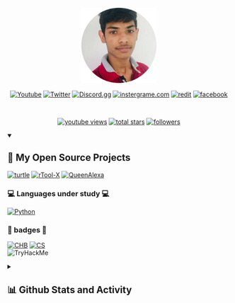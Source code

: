 <p align="center">
  <a href="https://github.com/vihanga20">
    <img src="https://github.com/vihanga20/upload/blob/main/75985679-modified.png" width="170px" alt="Kaveen Adithya" /></a>
</p>

<p align="center">
  <!-- Typing SVG by DenverCoder1 - https://github.com/DenverCoder1/readme-typing-svg -->
  <!--<a href="https://github.com/vihanga20/"><img src="https://readme-typing-svg.demolab.com?font=Fira+Code&pause=1000&color=F70017&width=435&lines=Welcome+to+my+github+account;%E0%B6%B8%E0%B6%9C%E0%B7%9A+github+%E0%B6%9C%E0%B7%92%E0%B6%AB%E0%B7%94%E0%B6%B8%E0%B6%A7+%E0%B7%83%E0%B7%8F%E0%B6%AF%E0%B6%BB%E0%B6%BA%E0%B7%99%E0%B6%B1%E0%B7%8A+%E0%B6%B4%E0%B7%92%E0%B6%BD%E0%B7%92%E0%B6%9C%E0%B6%B1%E0%B7%8A%E0%B6%B1%E0%B7%80%E0%B7%8F." alt="Typing SVG" /></a>
</p> -->

<!-- Social media icons section -->
<p align="center">
  <a href="https://www.youtube.com/channel/UCw7Tn1iNUU8MQthssd_uaTA"><img width="32px" alt="Youtube" title="YouTube" src="https://cdn-icons-png.flaticon.com/128/1384/1384060.png"/></a>
     <a href="https://twitter.com/Vihanga_Kaveen"><img width="32px" alt="Twitter" title="Twitter" src="https://cdn-icons-png.flaticon.com/128/733/733579.png"/></a>
     <a href="https://discord.gg/"><img width="32px" alt="Discord.gg" title="Discord" src="https://cdn-icons-png.flaticon.com/128/5968/5968756.png"/></a>
     <a href="https://twitter.com/Vihanga_Kaveen"><img width="32px" alt="instergrame.com" title="instergrame" src="https://cdn-icons-png.flaticon.com/128/2111/2111463.png"/></a>
     <a href="https://www.reddit.com/user/Kaveen_Adithya"><img width="32px" alt="redit" title="Redit" src="https://cdn-icons-png.flaticon.com/128/2111/2111589.png"/></a>
     <a href="https://www.facebook.com/kaveen.adithya.0"><img width="32px" alt="facebook" title="Face Book" src="https://cdn-icons-png.flaticon.com/128/733/733547.png"/></a>
</p>

<br/>



<!-- Social badges section 
<!-- Badges with custom icons - https://github.com/DenverCoder1/custom-icon-badges -->
<!-- View counter - https://github.com/DenverCoder1/Simple-View-Counter -->
<p align="center">
  <a href="https://www.youtube.com/channel/UCw7Tn1iNUU8MQthssd_uaTA?sub_confirmation=1">
    <img alt="youtube views" title="YouTube views" src="https://img.shields.io/youtube/channel/subscribers/UCw7Tn1iNUU8MQthssd_uaTA?color=orange&logo=youtube&logoColor=red&style=for-the-badge"/></a> 
  <a href="[https://github.com/vihanga20?tab=repositories&sort=stargazers](https://www.youtube.com/watch?v=UtKRnUQ834k)">
    <img alt="total stars" title="YouTube Video Views" src="https://img.shields.io/youtube/views/UtKRnUQ834k?color=green&logo=youtube&style=for-the-badge"/></a>
  <a href="https://github.com/vihanga20?tab=followers">
    <img alt="followers" title="Follow me on Github" src="https://custom-icon-badges.demolab.com/github/followers/vihanga20?color=236ad3&labelColor=1155ba&style=for-the-badge&logo=person-add&label=Follow&logoColor=white"/></a> 
</p>

<details open> 
  <summary><h2>📘 My Open Source Projects</h2></summary>

  <!-- Repo info cards - https://github.com/anuraghazra/github-readme-stats -->
  <!-- Small repo cards (fork) - https://github.com/DenverCoder1/github-readme-stats -->
  <!-- Some badges are from https://github.com/Ileriayo/markdown-badges -->
  
  <p align="left">
    <a href="https://github.com/vihanga20/turtle"><img width="278" src="https://denvercoder1-github-readme-stats.vercel.app/api/pin/?username=vihanga20&repo=turtle&theme=react&bg_color=1F222E&title_color=F85D7F&hide_border=true&icon_color=F8D866&show_icons=false" alt="turtle"></a>
    <a href="https://github.com/vihanga20/Tool-X"><img width="278" src="https://denvercoder1-github-readme-stats.vercel.app/api/pin/?username=vihanga20&repo=Tool-X&theme=react&bg_color=1F222E&title_color=F85D7F&hide_border=true&icon_color=F8D866&show_icons=false" alt="rTool-X"></a>
    <a href="https://github.com/vihanga20/QueenAlexa"><img width="278" src="https://denvercoder1-github-readme-stats.vercel.app/api/pin?username=vihanga20&repo=QueenAlexa&theme=react&bg_color=1F222E&title_color=F85D7F&hide_border=true&icon_color=F8D866&show_icons=false" alt="QueenAlexa"></a>
  </p>
  <h3>💻 Languages under study 💻</h3>
  <p>
 <!-- <a href="https://cplusplus.com/"><img width="32px" alt="C++" src=".png"></a>
     <a href="https://www.java.com/en/"><img width="32px" alt="Java" src=".png"> </a>
     <a href="https://nodejs.org/en/"><img width="32px" alt="Java Script"></a><src="https://download1649.mediafire.com/.png"> </a>
     <a href="https://www.php.net/"><img width="32px" alt="PHP" src=".png"> </a>        -->
    <a href="https://www.python.org/"><img width="32px" alt="Python" src="https://docs.python.org/3/_static/py.svg"> </a>
  </p>
<h3>🔰 badges 🔰</h3>
  <p>
    <a href="https://drive.google.com/file/d/1OlcPeCP16BKJYJza8LxxqToSV2iyHsz9/view?usp=drivesdk"><img width="32px" alt="CHB" src="https://images.credly.com/images/19e742ef-13be-4d26-87ed-ac8f5fd0643c/image.png"></a>
    <a href="https://drive.google.com/file/d/1Oc_7KagjWY9ZlQGZ8lCtAqkucR9pTsH8/view?usp=drivesdk"><img width="32px" alt="CS" src="https://images.credly.com/size/680x680/images/af8c6b4e-fc31-47c4-8dcb-eb7a2065dc5b/I2CS__1_.png"><br>
</a>
    <a></a><img src="https://tryhackme-badges.s3.amazonaws.com/Vihangakaveen.png" alt="TryHackMe"></a>
    
  </p>
</details>

<details> 
  <summary><h2>📊 Github Stats and Activity</h2></summary>

  <h3>🔥 Streak Stats</h3>

  <!-- GitHub Readme Streak Stats - https://github.com/DenverCoder1/github-readme-streak-stats -->
  <p>
    <a href="https://github.com/DenverCoder1/github-readme-streak-stats">
      <img title="🔥 Get streak stats for your profile at git.io/streak-stats" alt="KAVEEN's streak" src="https://streak-stats.demolab.com?user=vihanga20&theme=monokai&hide_border=true"/>
    </a>
    <p>🔥 Get streak stats for your profile at <a href="https://git.io/streak-stats">git.io/streak-stats</a></p>
  </p>

  <h3>💻 GitHub Profile Stats</h3>

  <!-- https://github.com/anuraghazra/github-readme-stats -->

 [![KAVEEN's GitHub stats](https://github-readme-stats.vercel.app/api?username=vihanga20&count_private=true&show_icons=true&theme=cobalt)](https://github.com/anuraghazra/github-readme-stats)
  <br/>

  <b>Note:</b> Top languages is only a metric of the languages my public code consists of and doesn't reflect experience or skill level.
  
  <!-- https://github.com/ashutosh00710/github-readme-activity-graph -->

  <a [![KAVEEN's github activity graph](https://github-readme-activity-graph.cyclic.app/graph?username=vihanga20&theme=github-compact)](https://github.com/anuraghazra/github-readme-activity-graph) /></a>

  <h3>⚡ Massage and other</h3>

  <!-- https://github.com/jamesgeorge007/github-activity-readme -->

1. 🗣 Lerning python
2. 🎉 Thanks for giving me the goal [Heladevs-sweden](https://www.youtube.com/@heladevs-sweden)
3. 🎉 Keep learning
4. 💪 Don't waste your time
5. 🗣 One day I will become a software engineer

</details>
